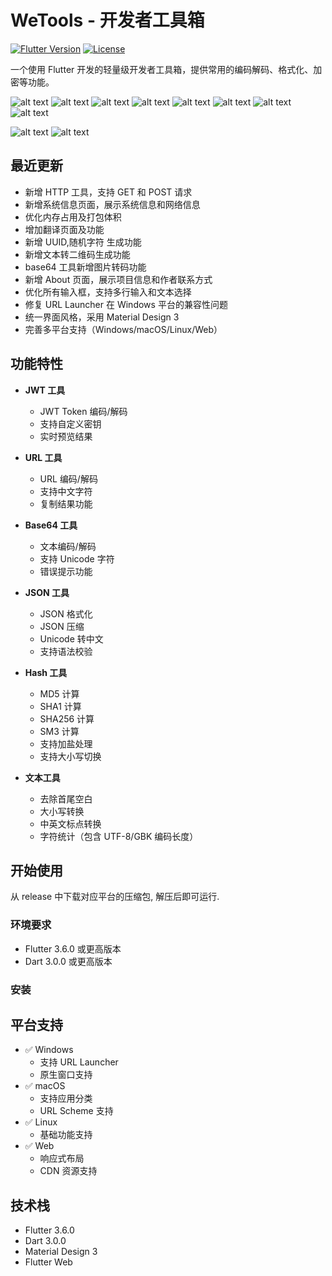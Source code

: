 # WeTools - 开发者工具箱

[![Flutter Version](https://img.shields.io/badge/Flutter-3.6.0-blue.svg)](https://flutter.dev/)
[![License](https://img.shields.io/badge/License-MIT-green.svg)](LICENSE)

一个使用 Flutter 开发的轻量级开发者工具箱，提供常用的编码解码、格式化、加密等功能。

![alt text](./assets/images/长截图_20250131_212816.png)
![alt text](./assets/images/长截图_20250131_212236.png)
![alt text](./assets/images/wetools.exe_20250131_212044.png)
![alt text](./assets/images/长截图_20250131_212358.png)
![alt text](./assets/images/wetools.exe_20250131_212517.png)
![alt text](./assets/images/wetools.exe_20250131_212601.png)
![alt text](./assets/images/wetools.exe_20250131_212700.png)
![alt text](./assets/images/长截图_20250131_212733.png)


![alt text](./assets/gif/录屏_20250128_232717.gif)
![alt text](./assets/gif/录屏_20250128_233004.gif)

## 最近更新

- 新增 HTTP 工具，支持 GET 和 POST 请求
- 新增系统信息页面，展示系统信息和网络信息
- 优化内存占用及打包体积
- 增加翻译页面及功能
- 新增 UUID,随机字符 生成功能
- 新增文本转二维码生成功能
- base64 工具新增图片转码功能
- 新增 About 页面，展示项目信息和作者联系方式
- 优化所有输入框，支持多行输入和文本选择
- 修复 URL Launcher 在 Windows 平台的兼容性问题
- 统一界面风格，采用 Material Design 3
- 完善多平台支持（Windows/macOS/Linux/Web）

## 功能特性

- **JWT 工具**
  - JWT Token 编码/解码
  - 支持自定义密钥
  - 实时预览结果

- **URL 工具**
  - URL 编码/解码
  - 支持中文字符
  - 复制结果功能

- **Base64 工具**
  - 文本编码/解码
  - 支持 Unicode 字符
  - 错误提示功能

- **JSON 工具**
  - JSON 格式化
  - JSON 压缩
  - Unicode 转中文
  - 支持语法校验

- **Hash 工具**
  - MD5 计算
  - SHA1 计算
  - SHA256 计算
  - SM3 计算
  - 支持加盐处理
  - 支持大小写切换

- **文本工具**
  - 去除首尾空白
  - 大小写转换
  - 中英文标点转换
  - 字符统计（包含 UTF-8/GBK 编码长度）


## 开始使用
从 release 中下载对应平台的压缩包, 解压后即可运行.

### 环境要求

- Flutter 3.6.0 或更高版本
- Dart 3.0.0 或更高版本

### 安装


## 平台支持

- ✅ Windows
  - 支持 URL Launcher
  - 原生窗口支持
- ✅ macOS
  - 支持应用分类
  - URL Scheme 支持
- ✅ Linux
  - 基础功能支持
- ✅ Web
  - 响应式布局
  - CDN 资源支持

## 技术栈

- Flutter 3.6.0
- Dart 3.0.0
- Material Design 3
- Flutter Web


